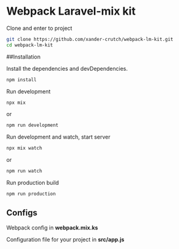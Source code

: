 # Webpack Laravel-mix kit

Clone and enter to project

```sh
git clone https://github.com/xander-crutch/webpack-lm-kit.git
cd webpack-lm-kit
```

##Installation

Install the dependencies and devDependencies.

```sh
npm install
```

Run development

```sh
npx mix
```

or

```sh
npm run development
```

Run development and watch, start server

```sh
npx mix watch
```

or

```sh
npm run watch
```

Run production build

```sh
npm run production
```
## Configs

Webpack config in **webpack.mix.ks**

Configuration file for your project in **src/app.js**